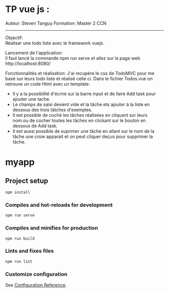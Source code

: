 # TP vue js :

Auteur: Steven Tanguy
Formation: Master 2 CCN

---

Objectif:  
Réaliser une todo liste avec le framework vuejs.

Lancement de l'application:  
Il faut lancé la commande npm run serve et allez sur la page web http://localhost:8080/

Fonctionnalités et réalisation:
J'ai recupère le css de TodoMVC pour me basé sur leurs todo liste et réalisé celle ci.
Dans le fichier Todos.vue on retrouve un code Html avec un template:

- Il y a la possibilité d'écrire sur la barre input et de faire Add task pour ajouter une tache.
- Le champs de saisi devient vide et la tâche ets ajouter à la liste en dessous des trois tâtches d'exemples.
- Il est possible de coché les tâches réalisées en cliquant sur leurs nom.ou de cocher toutes les tâches en clickant sur le bouton en dessous de Add task.
- Il est aussi possible de suprimer une tâche en allant sur le nom de la tâche une croie apparait et on peut cliquer deçus pour supprimer la tâche.

# myapp

## Project setup

```
npm install
```

### Compiles and hot-reloads for development

```
npm run serve
```

### Compiles and minifies for production

```
npm run build
```

### Lints and fixes files

```
npm run lint
```

### Customize configuration

See [Configuration Reference](https://cli.vuejs.org/config/).
